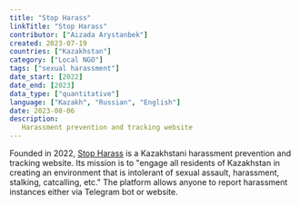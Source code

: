 ```yaml
---
title: "Stop Harass"
linkTitle: "Stop Harass"
contributor: ["Aizada Arystanbek"]
created: 2023-07-19
countries: ["Kazakhstan"]
category: ["Local NGO"]
tags: ["sexual harassment"]
date_start: [2022]
date_end: [2023]
data_type: ["quantitative"]
language: ["Kazakh", "Russian", "English"]
date: 2023-08-06
description:
   Harassment prevention and tracking website
---
```


Founded in 2022, [Stop Harass](https://stopharass.kz/) is a Kazakhstani harassment prevention and tracking website. Its mission is to "engage all residents of Kazakhstan in creating an environment that is intolerant of sexual assault, harassment, stalking, catcalling, etc." The platform allows anyone to report harassment instances either via Telegram bot or website.

